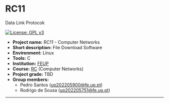 # RC11
Data Link Protocok

[![License: GPL v3](https://img.shields.io/badge/License-GPLv3-blue.svg)](https://www.gnu.org/licenses/gpl-3.0)


- **Project name:** RC11 - Computer Networks
- **Short description:** File Download Software
- **Environment:** Linux
- **Tools:** C
- **Institution:** [FEUP](https://sigarra.up.pt/feup/en/web_page.Inicial)
- **Course:** [RC](https://sigarra.up.pt/feup/en/UCURR_GERAL.FICHA_UC_VIEW?pv_ocorrencia_id=541890) (Computer Networks)
- **Project grade:** TBD
- **Group members:**
    - Pedro Santos (up202205900@fe.up.pt)
    - Rodrigo de Sousa (up202205751@fe.up.pt)

---